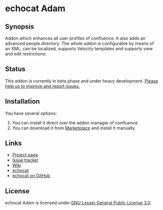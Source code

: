 echocat Adam
============

Synopsis
--------
Addon which enhances all user profiles of confluence. It also adds an advanced people directory. The whole addon is configurable by means of an XML, can be localized, supports Velocity templates and supports view and edit restrictions.

Status
------
This addon is currently in beta phase and under heavy development. [Please help us to improve and report issues.](https://github.com/echocat/adam/issues)

Installation
------------
You have several options:

1. You can install it direct over the addon manager of confluence.
2. You can download it from [Marketplace](https://marketplace.atlassian.com/plugins/org.echocat.adam) and install it manually.

Links
-----
* [Project page](https://github.com/echocat/adam)
* [Issue tracker](https://github.com/echocat/adam/issues)
* [Wiki](https://github.com/echocat/adam/wiki)
* [echocat](https://echocat.org)
* [echocat on GitHub](https://github.com/echocat)

License
-------
echocat Adam is licensed under [GNU Lesser General Public License 3.0](https://www.gnu.org/licenses/lgpl-3.0.txt).